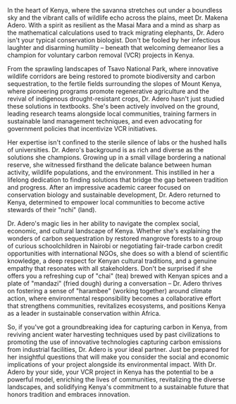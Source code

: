 In the heart of Kenya, where the savanna stretches out under a boundless sky and the vibrant calls of wildlife echo across the plains, meet Dr. Makena Adero. With a spirit as resilient as the Masai Mara and a mind as sharp as the mathematical calculations used to track migrating elephants, Dr. Adero isn't your typical conservation biologist. Don't be fooled by her infectious laughter and disarming humility – beneath that welcoming demeanor lies a champion for voluntary carbon removal (VCR) projects in Kenya.

From the sprawling landscapes of Tsavo National Park, where innovative wildlife corridors are being restored to promote biodiversity and carbon sequestration, to the fertile fields surrounding the slopes of Mount Kenya, where pioneering programs promote regenerative agriculture and the revival of indigenous drought-resistant crops, Dr. Adero hasn't just studied these solutions in textbooks. She's been actively involved on the ground, leading research teams alongside local communities, training farmers in sustainable land management techniques, and even advocating for government policies that incentivize VCR initiatives.

Her expertise isn't confined to the sterile silence of labs or the hushed halls of universities. Dr. Adero's background is as rich and diverse as the solutions she champions. Growing up in a small village bordering a national reserve, she witnessed firsthand the delicate balance between human activity, wildlife populations, and the environment. This instilled in her a lifelong dedication to finding solutions that bridge the gap between tradition and progress. After an impressive academic career focused on conservation biology and sustainable development, Dr. Adero returned to Kenya, determined to empower local communities to become active stewards of their "nchi" (land).

Dr. Adero's magic lies in her ability to navigate the complex social, economic, and cultural landscape of Kenya. Whether she's explaining the wonders of carbon sequestration by restored mangrove forests to a group of curious schoolchildren in Nairobi or negotiating fair-trade carbon credit opportunities with international NGOs, she does so with a blend of scientific knowledge, a deep respect for Kenyan cultural traditions, and a genuine empathy that resonates with all stakeholders. Don't be surprised if she offers you a refreshing cup of "chai" (tea) brewed with Kenyan spices and a plate of "mandazi" (fried dough) during a conversation – Dr. Adero thrives on fostering a sense of "harambee" (working together) around climate action, where environmental responsibility becomes a collaborative effort that strengthens communities, revitalizes ecosystems, and positions Kenya as a leader in sustainable conservation within Africa.

So, if you've got a groundbreaking idea for capturing carbon in Kenya, from reviving ancient water harvesting techniques used by past civilizations to promoting the use of innovative technologies capturing carbon emissions from industrial facilities, Dr. Adero is your ideal partner. Just be prepared for her insightful questions that will make you consider the social and economic implications of your project alongside its environmental impact. With Dr. Adero by your side, your VCR project in Kenya has the potential to be a powerful model, enriching the lives of communities, revitalizing the diverse landscapes, and solidifying Kenya's commitment to a sustainable future that honors tradition and embraces innovation. 
